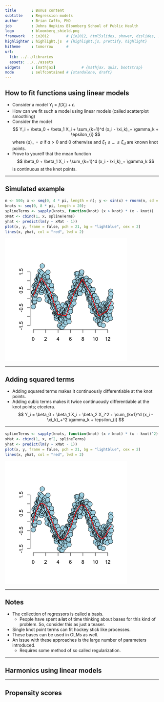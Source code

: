 ```yaml
---
title       : Bonus content
subtitle    : Regression models
author      : Brian Caffo, PhD
job         : Johns Hopkins Bloomberg School of Public Health
logo        : bloomberg_shield.png
framework   : io2012        # {io2012, html5slides, shower, dzslides, ...}
highlighter : highlight.js  # {highlight.js, prettify, highlight}
hitheme     : tomorrow      # 
url:
  lib: ../../libraries
  assets: ../../assets
widgets     : [mathjax]            # {mathjax, quiz, bootstrap}
mode        : selfcontained # {standalone, draft}
---
```




## How to fit functions using linear models
* Consider a model $Y_i = f(X_i) + \epsilon$. 
* How can we fit such a model using linear models (called scatterplot smoothing)
* Consider the model 
  $$
  Y_i = \beta_0 + \beta_1 X_i + \sum_{k=1}^d (x_i - \xi_k)_+ \gamma_k + \epsilon_{i}
  $$
where $(a)_+ = a$ if $a > 0$ and $0$ otherwise and $\xi_1 \leq ... \leq \xi_d$ are known knot points.
* Prove to yourelf that the mean function
$$
\beta_0 + \beta_1 X_i + \sum_{k=1}^d (x_i - \xi_k)_+ \gamma_k
$$
is continuous at the knot points.

---
## Simulated example

```r
n <- 500; x <- seq(0, 4 * pi, length = n); y <- sin(x) + rnorm(n, sd = .3)
knots <- seq(0, 8 * pi, length = 20); 
splineTerms <- sapply(knots, function(knot) (x > knot) * (x - knot))
xMat <- cbind(1, x, splineTerms)
yhat <- predict(lm(y ~ xMat - 1))
plot(x, y, frame = false, pch = 21, bg = "lightblue", cex = 2)
lines(x, yhat, col = "red", lwd = 2)
```

<div class="rimage center"><img src="fig/unnamed-chunk-1.png" title="plot of chunk unnamed-chunk-1" alt="plot of chunk unnamed-chunk-1" class="plot" /></div>


---
## Adding squared terms
* Adding squared terms makes it continuously differentiable at the knot points.
* Adding cubic terms makes it twice continuously differentiable at the knot points; etcetera.
$$
  Y_i = \beta_0 + \beta_1 X_i + \beta_2 X_i^2 + \sum_{k=1}^d (x_i - \xi_k)_+^2 \gamma_k + \epsilon_{i}
$$

---

```r
splineTerms <- sapply(knots, function(knot) (x > knot) * (x - knot)^2)
xMat <- cbind(1, x, x^2, splineTerms)
yhat <- predict(lm(y ~ xMat - 1))
plot(x, y, frame = false, pch = 21, bg = "lightblue", cex = 2)
lines(x, yhat, col = "red", lwd = 2)
```

<div class="rimage center"><img src="fig/unnamed-chunk-2.png" title="plot of chunk unnamed-chunk-2" alt="plot of chunk unnamed-chunk-2" class="plot" /></div>


---
## Notes
* The collection of regressors is called a basis.
  * People have spent **a lot** of time thinking about bases for this kind of problem. So, consider this as just a teaser.
* Single knot point terms can fit hockey stick like processes.
* These bases can be used in GLMs as well.
* An issue with these approaches is the large number of parameters introduced. 
  * Requires some method of so called regularization.
  
---
## Harmonics using linear models


---
## Propensity scores


